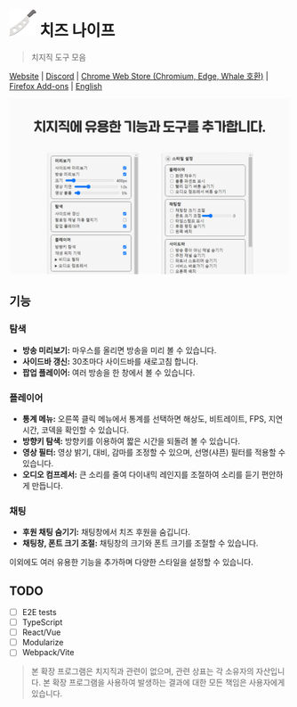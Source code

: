 # ![로고](./icon48.png) 치즈 나이프

> 치지직 도구 모음

[Website](https://www.chz.app/) | [Discord](https://discord.gg/9kq3UNKAkz) | [Chrome Web Store (Chromium, Edge, Whale 호환)](https://chromewebstore.google.com/detail/nfkfgkkhgglkgnlppncolmpekidapkjh) | [Firefox Add-ons](https://addons.mozilla.org/addon/cheese-knife/) | [English](./README-en.md)

![스크린샷](./images/ko.png)

## 기능

### 탐색

- **방송 미리보기:** 마우스를 올리면 방송을 미리 볼 수 있습니다.
- **사이드바 갱신:** 30초마다 사이드바를 새로고침 합니다.
- **팝업 플레이어:** 여러 방송을 한 창에서 볼 수 있습니다.

### 플레이어

- **통계 메뉴:** 오른쪽 클릭 메뉴에서 통계를 선택하면 해상도, 비트레이트, FPS, 지연시간, 코덱을 확인할 수 있습니다.
- **방향키 탐색:** 방향키를 이용하여 짧은 시간을 되돌려 볼 수 있습니다.
- **영상 필터:** 영상 밝기, 대비, 감마를 조정할 수 있으며, 선명(샤픈) 필터를 적용할 수 있습니다.
- **오디오 컴프레서:** 큰 소리를 줄여 다이내믹 레인지를 조절하여 소리를 듣기 편안하게 만듭니다.

### 채팅

- **후원 채팅 숨기기:** 채팅창에서 치즈 후원을 숨깁니다.
- **채팅창, 폰트 크기 조절:** 채팅창의 크기와 폰트 크기를 조절할 수 있습니다.

이외에도 여러 유용한 기능을 추가하며 다양한 스타일을 설정할 수 있습니다.

## TODO

- [ ] E2E tests
- [ ] TypeScript
- [ ] React/Vue
- [ ] Modularize
- [ ] Webpack/Vite

> 본 확장 프로그램은 치지직과 관련이 없으며, 관련 상표는 각 소유자의 자산입니다. 본 확장 프로그램을 사용하여 발생하는 결과에 대한 모든 책임은 사용자에게 있습니다.
